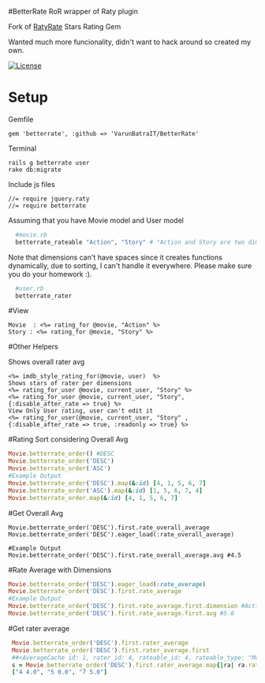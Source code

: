 #BetterRate RoR wrapper of Raty plugin

Fork of [RatyRate](https://github.com/wazery/ratyrate) Stars Rating Gem

Wanted much more funcionality, didn't want to hack around so created my own. 

[![License](http://img.shields.io/license/MIT.png?color=green)](http://opensource.org/licenses/MIT)


# Setup

Gemfile
```
gem 'betterrate', :github => 'VarunBatraIT/BetterRate'
```

Terminal
```
rails g betterrate user
rake db:migrate
```

Include js files
```
//= require jquery.raty
//= require betterrate
```

Assuming that you have Movie model and User model

```ruby
  #movie.rb
  betterrate_rateable "Action", "Story" # "Action and Story are two dimensions"
```
Note that dimensions can't have spaces since it creates functions dynamically, due to sorting, I can't handle it everywhere. Please make sure you do your homework :).

```ruby
  #user.rb
  betterrate_rater
```


#View
```
Movie  : <%= rating_for @movie, "Action" %>
Story : <%= rating_for @movie, "Story" %>
```

#Other Helpers

Shows overall rater avg
```
<%= imdb_style_rating_for(@movie, user)  %>
Shows stars of rater per dimensions
<%= rating_for_user @movie, current_user, "Story" %>
<%= rating_for_user @movie, current_user, "Story", {:disable_after_rate => true} %>
View Only User rating, user can't edit it
<%= rating_for_user(@movie, current_user, "Story" , {:disable_after_rate => true, :readonly => true} %>
```

#Rating Sort considering Overall Avg
```ruby
Movie.betterrate_order() #DESC
Movie.betterrate_order('DESC')
Movie.betterrate_order('ASC')
#Example Output
Movie.betterrate_order('DESC').map(&:id) [4, 1, 5, 6, 7]
Movie.betterrate_order('ASC').map(&:id) [1, 5, 6, 7, 4]
Movie.betterrate_order.map(&:id) [4, 1, 5, 6, 7]
```
#Get  Overall Avg

```
Movie.betterrate_order('DESC').first.rate_overall_average
Movie.betterrate_order('DESC').eager_load(:rate_overall_average)

#Example Output
Movie.betterrate_order('DESC').first.rate_overall_average.avg #4.5
```

#Rate Average with Dimensions


```ruby
Movie.betterrate_order('DESC').eager_load(:rate_average)
Movie.betterrate_order('DESC').first.rate_average
#Example Output
Movie.betterrate_order('DESC').first.rate_average.first.dimension #Action
Movie.betterrate_order('DESC').first.rate_average.first.avg #5.0
```

#Get rater average
```ruby
 Movie.betterrate_order('DESC').first.rater_average
 Movie.betterrate_order('DESC').first.rater_average.first
 ##<AverageCache id: 1, rater_id: 4, rateable_id: 4, rateable_type: "Movie", avg: 4.0, created_at: "2015-03-26 21:15:29", updated_at: "2015-03-26 21:15:29"> 
 s = Movie.betterrate_order('DESC').first.rater_average.map{|ra| ra.rater_id.to_s+' '+ra.avg.to_s}
 ["4 4.0", "5 0.0", "7 5.0"]
```

